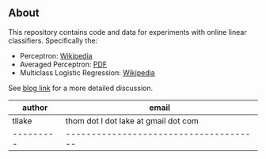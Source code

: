 About
-----

This repository contains code and data for experiments with online linear classifiers.
Specifically the:
 
- Perceptron: [Wikipedia](http://en.wikipedia.org/wiki/Perceptron)
- Averaged Perceptron: [PDF](http://www.cs.bc.edu/~alvarez/ML/freund98large.pdf)
- Multiclass Logistic Regression: [Wikipedia](http://en.wikipedia.org/wiki/Multinomial_logistic_regression)

See [blog link](http://tllake.blogspot.com/) for a more detailed discussion.


|author	 | email                                |
---------|--------------------------------------|
| tllake | thom dot l dot lake at gmail dot com
---------|--------------------------------------|
